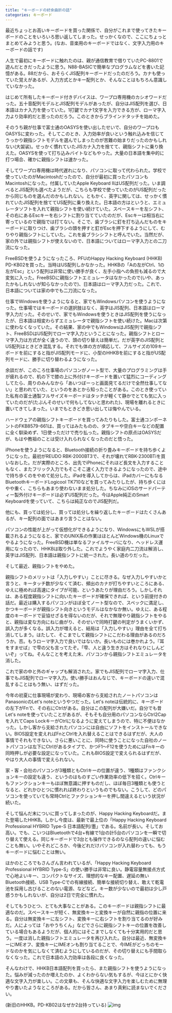 ```yaml
---
title: "キーボードの紆余曲折の話"
categories: キーボード
---
```


最近ちょっとお高いキーボードを買った関係で、自分がこれまで使ってきたキーボードのことをいろいろ思い返してしまった。せっかくなので、ここにちょっとまとめてみようと思う。(なお、音楽用のキーボードではなく、文字入力用のキーボードの話です)

人生で最初にキーボードに触れたのは、親が通信教育で借りていたPC-8801で遊んだときだったように思う。N88-BASICで簡単なプログラムなどを書いた記憶がある。88だから、おそらくJIS配列キーボードだったのだろう。カナも使っていた覚えがあるが、入力方式とかキー配列とか、そんなことはもちろん意識していなかった。

はじめて所有したキーボード付きデバイスは、ワープロ専用機のカシオワードだった。五十音配列モデルとJIS配列モデルがあったが、自分はJIS配列を選び、日本語はカナ入力を使っていた。1打鍵でカナ1文字を入力できる方が、ローマ字入力より効率的だと思ったのだろう。このときからブラインドタッチを始めた。

そのうち親が仕事で富士通のOASYSを使い出したせいで、自分のワープロもOASYSに変わった。そしてこのとき、入力効率が良いという触れ込みを信じてうっかり親指シフトモデルを選んでしまったのが苦難の始まりだったのかもしれない(大袈裟)。せっかく慣れていたJISカナ入力を捨てて、親指シフトに乗り換えた。OASYSを使って打ち込みバイトなどもやった。大量の日本語を集中的に打つ場合、確かに親指シフトは速かった。

そしてワープロ専用機は時代遅れになり、パソコンに取って代わられた。学校で使っていたのがMacintoshだったので、自分が最初に買ったパソコンもMacintoshになった。付属していたApple Keyboard IIはUS配列だった。いま調べるとJIS配列も選べたようだが、こちらも学校で使っていたのがUS配列だったから同じものを選んだのかもしれない。ともかく、英字に関しては、せっかく慣れていたJIS配列を捨ててUS配列に乗り換えた。日本語の方はというと、エミュレータソフトを入れて親指シフトを使い続けていた。スペースキーを左シフト、その右にあるEscキーを右シフトに割り当てていたのだが、Escキーは相当右に寄っているので親指では打てない。そこで、歯ブラシに釘を打ち込んだものをキーボードに取りつけ、歯ブラシの頭を押すと釘がEscを押下するようにして、むりやり親指シフトにしていた。これを歯ブラシシフトと呼んでいた。当然だが、家の外では親指シフトが使えないので、日本語についてはローマ字入力との二刀流になった。

FreeBSDを使うようになったころ、PFUのHappy Hacking Keyboard (HHKB) PD-KB02を買った。当時はUS配列しかなかった。HHKBの「Aの左がCtrl、1の左がEsc」という配列は非常に使い勝手が良く、左手小指への負担も減るので大変気に入った。FreeBSDに親指シフトエミュレータはなかったので(いや、あったかもしれないが知らなかったので)、日本語はローマ字入力だった。これで、日本語については家の中でも二刀流になった。

仕事でWindowsを使うようになると、家でもWindowsパソコンを使うようになった。仕事場ではキーボードの選択肢はなく、英字はJIS配列、日本語はローマ字入力だった。そのせいで、家でもWindowsを使うときはJIS配列を使うになったが、日本語は相変わらずエミュレータで親指シフトを使い続けた。Macは次第に使わなくなっていた。その結果、家の中でもWindowsはJIS配列で親指シフト、FreeBSDはUS配列でローマ字入力ということになった。親指シフトとローマ字入力は方式が全く違うので、頭の切り替えは簡単だ。だが英字のJIS配列とUS配列はときどき混乱する。それでも体の方が順応して、フルサイズの109キーボードを前にすると指がJIS配列モードに、小型のHHKBを前にすると指がUS配列モードに、勝手に切り替わるようになった。

余談だが、このころ仕事場のパソコンがノート型で、大量のプログラミングは手が疲れるので、机の下で膝の上に外付けキーボードを置いて猛烈にコーディングしてたら、周りのみんなから「あいつぼーっと画面見てるだけで全然仕事してない」と思われていた、というのをあとから知ったことがある。このとき使っていた私有の富士通製フルサイズキーボードはタッチが軽くて静かでとても気に入っていたのだが(たぶんそのせいで何もしてないと思われた)、現場を離れるときに置いてきてしまった。いまでもときどき思い出しては悔やんでいる。

ハードウェアの親指シフトキーボードを買ってみたりもした。富士通コンポーネントのFKB8579-661は、買ってはみたものの、タブキーや空白キーなどの配置に全く馴染めず、1日使っただけで売り払った。親指シフトの原点はOASYSだが、もはや教祖のことは受け入れられなくなったのだと悟った。

iPhoneを使うようになると、Bluetooth接続の折り畳みキーボードを持ち歩くようになった。最初がREUDO RBK-2000BT3で、それが壊れてRBK-2300BTiを買いなおした。だが実際のところ、出先でiPhoneにそれほど長文を入力することもなく、またフリック入力でもそこそこ速く入力できるようになったので、途中で持ち歩くのをやめて処分した。iPadを導入してからは、iPadカバーにもなるBluetoothキーボードLogicool TK710などを買ってみたりしたが、持ち歩くにはやや重く、こちらもあまり使わないまま処分した。ちなみにiOSのサードパーティー製外付けキーボードは必ずUS配列だった。今はApple純正のSmart Keyboardを使っていて、こちらは純正なのでJIS配列だ。

他にも、買っては処分し、買っては処分しを繰り返したキーボードはたくさんあるが、キー配列の面ではあまり言うことはない。

パソコンの性能が上がって仮想化ができるようになり、WindowsにもWSLが搭載されるようになると、家でのUNIX系の作業はほとんどWindows機のLinuxでやるようになった。FreeBSD機は単なるファイルサーバになり、ヘッドレス運用になったので、HHKBは取り外した。これでようやく家庭内二刀流は解消し、英字はJIS配列、日本語は親指シフトに統一された。長い道のりだった。

そして最近、親指シフトをやめた。

親指シフトのメリットは「入力しやすい」ことに尽きる。なぜ入力しやすいかと言うと、キータッチ数が少なくて済む、頻出のカナが打ちやすいところにある、ゆえに極めれば高速にタイプが可能、というあたりが理由だろう。しかしそれは、ある程度親指シフトに向いたキーボードが確保できれば、という前提付きの話だ。最近は購入するパソコンがほぼ全てノート型なので、スペックに満足し、かつキーボードが親指シフト向きというモデルはなかなか無い。ゆえに、ある程度のキーボードで妥協せざるを得ないのだが、それで無理やり親指シフトをやると、親指は変な方向にねじ曲がり、そのせいで同時打鍵の判定がうまくいかず、誤入力が多くなる。誤入力が増えると、結局は「入力しやすい」理由を全て打ち消してしまう。はたして、そこまでして親指シフトにこだわる理由があるのだろうか。否。もうローマ字入力で良いではないか。長いものには巻かれよう。『耳をすませば』で雫の父も言ってたぞ。「雫、人と違う生き方はそれなりにしんどいぞ」ってね。そんなことを考えた末、パソコンから親指シフトエミュレータを消した。

これで家の中と外のギャップも解消された。家でもJIS配列でローマ字入力、仕事でもJIS配列でローマ字入力。使い勝手はおんなじで、キーボードの違いで混乱することはもう無い、はずだった。

今年の初夏に仕事現場が変わり、現場の客から支給されたノートパソコンはPanasonicのLet's noteというやつだった。Let's noteは伝統的に、キーボードの左下がFnで、その右にCtrlがある。自分はこの配列が大嫌いだ。自分でも昔Let's noteを使っていたことがあるが、そもそも自分用のパソコンならCtrl2Capを入れてCaps LockキーがCtrlになるように変えてしまうので、特に不便はなかった。しかし客から支給されたパソコンには自由にソフトをインストールできない。BIOS設定を変えればFnとCtrlを入れ替えることはできるはずだが、大人の事情でそれもできない。さらに悪いことに、同時に使うことになった自社のノートパソコンは左下にCtrlがあるタイプで、かつF1～F12を使うためにはFnキーの同時押しが必要な設定になっていた。これもBIOS設定で変えられるはずだが、やはり大人の事情で変えられない。

家・客・会社のパソコンが3種類ともCtrlキーの位置が違う、1種類はファンクションキーの設定も違う、というのはものすごい作業効率の低下を招く。Ctrlキーもファンクションキーもほぼ無意識に押すものだし、ほぼ毎日3種類とも使うとなると、どれかひとつに慣れれば終わりというものでもない。こうして、どのパソコンを使っていても常時Ctrlとファクションキーを押し間違えるという状況が続いた。

そして悩んだ末についに買ってしまったのが、Happy Hacking Keyboardだ。また登場したHHKB。しかし今度は、最新で最上位の「Happy Hacking Keyboard Professional HYBRID Type-S 日本語配列/墨」である。名前が長い。そしてお高い。でも、こいつはBluetoothで4台+有線で1台の計5台のパソコンを一瞬で切り替えて使える。同じキーボードで3台とも操作できるのなら配列の違いに悩むことも無い。いやそれどころか、今後どれだけパソコンが入れ替わっても、もうキーボードに悩むことは無い。

ほかのところでもさんざん言われているが、「Happy Hacking Keyboard Professional HYBRID Type-S」の使い勝手は非常に良い。静電容量無接点方式で心地よいキー、コンパクトなサイズ、理想的なキー配置、遅延の無いBluetooth接続、USB Type-Cでの有線接続、簡単な接続切り替え、敢えて乾電池を採用し古びることのない電源、などなど。キー数が少ないので最初は少し戸惑うかもしれないが、自分は2日で完全に慣れた。

そしてもうひとつ、とても大事なことがある。このキーボードは親指シフトに最適なのだ。スペースキーが短く、無変換キーと変換キーが自然に親指の位置に来る。自分は無変換キーに左シフト、変換キーに右シフトを割り当てるのが好みだ。人によっては「おやうちくん」などでさらに親指シフトキーの位置を改善している場合もあるようだが、個人的にはそこまでしなくても十分実用的だと思う。一度は消した親指シフトエミュレータを再び入れた。自分は最近、無変換キーにIMEオフ、変換キーにIMEオンも割り当てることで、今IMEがどっちのモードなのかを気にしなくて済むようにしているのだが、その切り替えにも手間取らなくなった。これで日本語の入力効率は各段に良くなった。

そんなわけで、HHKB日本語配列を買ったら、また親指シフトを使うようになった。悩みが減ったのか増えたのか、よくわからない気もするが、今はとにかく快適な文字入力が楽しい。この文章も、そんな快適な文字入力を楽しむために無理やり書いたようなところがある。だから皆さん、あまり真剣に読まないでください。

(新旧のHHKB。PD-KB02はなぜか2台持っている)
![img](img/20211103-001.jpg)
